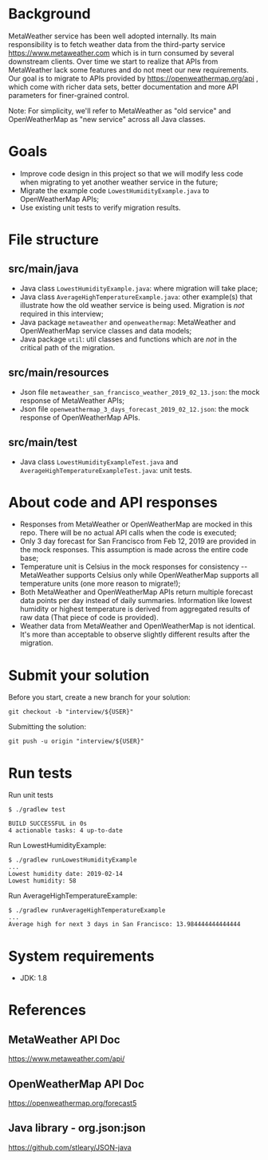 # Background
MetaWeather service has been well adopted internally. Its main responsibility is to fetch weather data from the third-party service https://www.metaweather.com which is in turn consumed by several downstream clients. Over time we start to realize that APIs from MetaWeather lack some features and do not meet our new requirements. Our goal is to migrate to APIs provided by https://openweathermap.org/api , which come with richer data sets, better documentation and more API parameters for finer-grained control.

Note: For simplicity, we'll refer to MetaWeather as "old service" and OpenWeatherMap as "new service" across all Java classes.

# Goals
* Improve code design in this project so that we will modify less code when migrating to yet another weather service in the future;
* Migrate the example code `LowestHumidityExample.java` to OpenWeatherMap APIs;
* Use existing unit tests to verify migration results. 

# File structure
## src/main/java
* Java class `LowestHumidityExample.java`: where migration will take place;
* Java class `AverageHighTemperatureExample.java`: other example(s) that illustrate how the old weather service is being used. Migration is *not* required in this interview;
* Java package `metaweather` and `openweathermap`: MetaWeather and OpenWeatherMap service classes and data models;
* Java package `util`: util classes and functions which are *not* in the critical path of the migration.

## src/main/resources
* Json file `metaweather_san_francisco_weather_2019_02_13.json`: the mock response of MetaWeather APIs;
* Json file `openweathermap_3_days_forecast_2019_02_12.json`: the mock response of OpenWeatherMap APIs.

## src/main/test
* Java class `LowestHumidityExampleTest.java` and `AverageHighTemperatureExampleTest.java`: unit tests.

# About code and API responses
* Responses from MetaWeather or OpenWeatherMap are mocked in this repo. There will be no actual API calls when the code is executed;
* Only 3 day forecast for San Francisco from Feb 12, 2019 are provided in the mock responses. This assumption is made across the entire code base; 
* Temperature unit is Celsius in the mock responses for consistency -- MetaWeather supports Celsius only while OpenWeatherMap supports all temperature units (one more reason to migrate!);
* Both MetaWeather and OpenWeatherMap APIs return multiple forecast data points per day instead of daily summaries. Information like lowest humidity or highest temperature is derived from aggregated results of raw data (That piece of code is provided).
* Weather data from MetaWeather and OpenWeatherMap is not identical. It's more than acceptable to observe slightly different results after the migration.

# Submit your solution
Before you start, create a new branch for your solution:
```
git checkout -b "interview/${USER}"
```
Submitting the solution:
```
git push -u origin "interview/${USER}"
```

# Run tests
Run unit tests
```
$ ./gradlew test

BUILD SUCCESSFUL in 0s
4 actionable tasks: 4 up-to-date
```
Run LowestHumidityExample:
```
$ ./gradlew runLowestHumidityExample
...
Lowest humidity date: 2019-02-14
Lowest humidity: 58
```
Run AverageHighTemperatureExample:
```
$ ./gradlew runAverageHighTemperatureExample
...
Average high for next 3 days in San Francisco: 13.984444444444444
```

# System requirements
* JDK: 1.8

# References
## MetaWeather API Doc
https://www.metaweather.com/api/

## OpenWeatherMap API Doc
https://openweathermap.org/forecast5

## Java library - org.json:json
https://github.com/stleary/JSON-java
